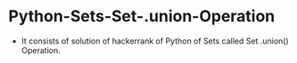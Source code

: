 # Python-Sets-Set-.union-Operation
- It consists of solution of hackerrank of Python of Sets called Set .union() Operation.

